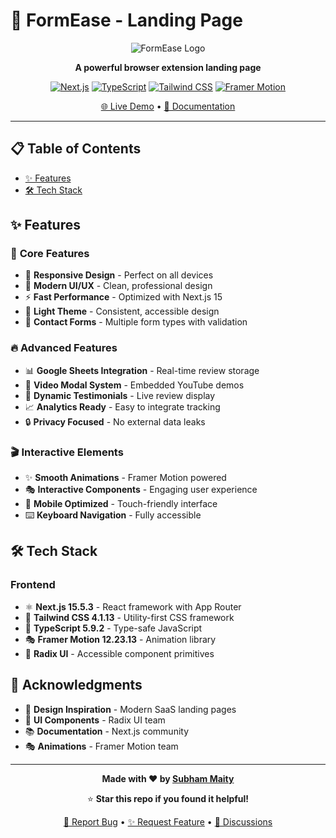 # 🚀 FormEase - Landing Page

<div align="center">

![FormEase Logo](https://img.shields.io/badge/FormEase-Simplify%20Every%20Form-blue?style=for-the-badge&logo=data:image/svg+xml;base64,PHN2ZyB3aWR0aD0iMjQiIGhlaWdodD0iMjQiIHZpZXdCb3g9IjAgMCAyNCAyNCIgZmlsbD0ibm9uZSIgeG1sbnM9Imh0dHA6Ly93d3cudzMub3JnLzIwMDAvc3ZnIj4KPHBhdGggZD0iTTkgMTFIMTVNOSAxNUgxM00xNyAzSDdDNS44OTU0MyAzIDUgMy44OTU0MyA1IDVWMTlDNSAyMC4xMDQ2IDUuODk1NDMgMjEgNyAyMUgxN0MxOC4xMDQ2IDIxIDE5IDIwLjEwNDYgMTkgMTlWNUMxOSAzLjg5NTQzIDE4LjEwNDYgMyAxNyAzWiIgc3Ryb2tlPSJjdXJyZW50Q29sb3IiIHN0cm9rZS13aWR0aD0iMiIgc3Ryb2tlLWxpbmVjYXA9InJvdW5kIiBzdHJva2UtbGluZWpvaW49InJvdW5kIi8+Cjwvc3ZnPgo=)

**A powerful browser extension landing page**

[![Next.js](https://img.shields.io/badge/Next.js-15.5.3-black?style=flat-square&logo=next.js)](https://nextjs.org/)
[![TypeScript](https://img.shields.io/badge/TypeScript-5.9.2-blue?style=flat-square&logo=typescript)](https://www.typescriptlang.org/)
[![Tailwind CSS](https://img.shields.io/badge/Tailwind-4.1.13-38B2AC?style=flat-square&logo=tailwind-css)](https://tailwindcss.com/)
[![Framer Motion](https://img.shields.io/badge/Framer%20Motion-12.23.13-ff69b4?style=flat-square&logo=framer)](https://www.framer.com/motion/)

[🌐 Live Demo](https://formease-landing.vercel.app) • [📖 Documentation](#-documentation)

</div>

---

## 📋 Table of Contents

- [✨ Features](#-features)
- [🛠️ Tech Stack](#️-tech-stack)

## ✨ Features

### 🎯 **Core Features**

- 📱 **Responsive Design** - Perfect on all devices
- 🎨 **Modern UI/UX** - Clean, professional design
- ⚡ **Fast Performance** - Optimized with Next.js 15
- 🌙 **Light Theme** - Consistent, accessible design
- 📝 **Contact Forms** - Multiple form types with validation

### 🔥 **Advanced Features**

- 📊 **Google Sheets Integration** - Real-time review storage
- 🎥 **Video Modal System** - Embedded YouTube demos
- 💬 **Dynamic Testimonials** - Live review display
- 📈 **Analytics Ready** - Easy to integrate tracking
- 🔒 **Privacy Focused** - No external data leaks

### 🎬 **Interactive Elements**

- ✨ **Smooth Animations** - Framer Motion powered
- 🎭 **Interactive Components** - Engaging user experience
- 📱 **Mobile Optimized** - Touch-friendly interface
- ⌨️ **Keyboard Navigation** - Fully accessible

## 🛠️ Tech Stack

### **Frontend**

- ⚛️ **Next.js 15.5.3** - React framework with App Router
- 🎨 **Tailwind CSS 4.1.13** - Utility-first CSS framework
- 📝 **TypeScript 5.9.2** - Type-safe JavaScript
- 🎭 **Framer Motion 12.23.13** - Animation library
- 🧩 **Radix UI** - Accessible component primitives

## 🙏 Acknowledgments

- 🎨 **Design Inspiration** - Modern SaaS landing pages
- 🧩 **UI Components** - Radix UI team
- 📚 **Documentation** - Next.js community
- 🎭 **Animations** - Framer Motion team

---

<div align="center">

**Made with ❤️ by [Subham Maity](https://github.com/Encryption-prince)**

⭐ **Star this repo if you found it helpful!**

[🐛 Report Bug](https://github.com/yourusername/formease-landing/issues) • [✨ Request Feature](https://github.com/yourusername/formease-landing/issues) • [💬 Discussions](https://github.com/yourusername/formease-landing/discussions)

</div>
